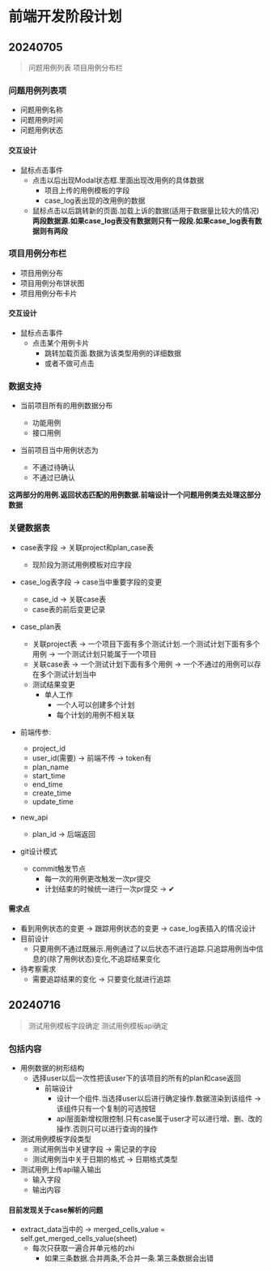 <!--
 * @Author: Lucifer
 * @Data: Do not edit
 * @LastEditors: Lucifer
 * @LastEditTime: 2024-07-16 17:49:04
 * @Description: 
-->
# 前端开发阶段计划

## 20240705

> 问题用例列表
> 项目用例分布栏

### 问题用例列表项

- 问题用例名称
- 问题用例时间
- 问题用例状态

#### 交互设计

- 鼠标点击事件
    - 点击以后出现Modal状态框.里面出现改用例的具体数据
        - 项目上传的用例模板的字段
        - case_log表出现的改用例的数据
    - 鼠标点击以后跳转新的页面.加载上诉的数据(适用于数据量比较大的情况)
**两段数据源.如果case_log表没有数据则只有一段段.如果case_log表有数据则有两段**

### 项目用例分布栏

- 项目用例分布
- 项目用例分布饼状图
- 项目用例分布卡片

#### 交互设计

- 鼠标点击事件
    - 点击某个用例卡片
        - 跳转加载页面.数据为该类型用例的详细数据
        - 或者不做可点击

### 数据支持

- 当前项目所有的用例数据分布
    - 功能用例
    - 接口用例

- 当前项目当中用例状态为
    - 不通过待确认
    - 不通过已确认

**这两部分的用例.返回状态匹配的用例数据.前端设计一个问题用例类去处理这部分数据**

### 关键数据表

- case表字段 -> 关联project和plan_case表
    - 现阶段为测试用例模板对应字段
    <!-- - isUpdate -> 是否有变更 -> 用例是否有过更改记录 -->

- case_log表字段 -> case当中重要字段的变更
    - case_id -> 关联case表
    - case表的前后变更记录

- case_plan表
    - 关联project表 -> 一个项目下面有多个测试计划.一个测试计划下面有多个用例 -> 一个测试计划只能属于一个项目
    - 关联case表 -> 一个测试计划下面有多个用例 -> 一个不通过的用例可以存在多个测试计划当中
    - 测试结果变更
        - 单人工作
            - 一个人可以创建多个计划
            - 每个计划的用例不相关联
    
- 前端传参:
    - project_id
    - user_id(需要) -> 前端不传 -> token有
    - plan_name
    - start_time
    - end_time
    - create_time
    - update_time

- new_api
    - plan_id -> 后端返回

- git设计模式
    - commit触发节点
        - 每一次的用例更改触发一次pr提交
        - 计划结束的时候统一进行一次pr提交 -> ✔

#### 需求点

- 看到用例状态的变更 -> 跟踪用例状态的变更 -> case_log表插入的情况设计
- 目前设计
    - 只要用例不通过既展示.用例通过了以后状态不进行追踪.只追踪用例当中信息的(除了用例状态)变化,不追踪结果变化
- 待考察需求
    - 需要追踪结果的变化 -> 只要变化就进行追踪

## 20240716

> 测试用例模板字段确定
> 测试用例模板api确定

### 包括内容

- 用例数据的树形结构
    - 选择user以后一次性把该user下的该项目的所有的plan和case返回
        - 前端设计
            - 设计一个组件.当选择user以后进行确定操作.数据渲染到该组件 -> 该组件只有一个复制的可选按钮
            - api层面新增权限控制.只有case属于user才可以进行增、删、改的操作.否则只可以进行查询的操作
- 测试用例模板字段类型
    - 测试用例当中关键字段 -> 需记录的字段
    - 测试用例当中关于日期的格式 -> 日期格式类型
- 测试用例上传api输入输出
    - 输入字段
    - 输出内容

#### 目前发现关于case解析的问题

- extract_data当中的 -> merged_cells_value = self.get_merged_cells_value(sheet)
    - 每次只获取一遍合并单元格的zhi
        - 如果三条数据.合并两条,不合并一条.第三条数据会出错